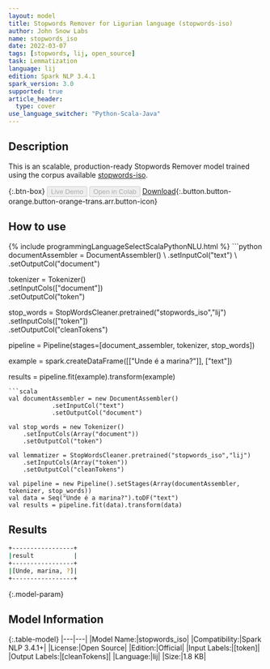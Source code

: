 ```yaml
---
layout: model
title: Stopwords Remover for Ligurian language (stopwords-iso)
author: John Snow Labs
name: stopwords_iso
date: 2022-03-07
tags: [stopwords, lij, open_source]
task: Lemmatization
language: lij
edition: Spark NLP 3.4.1
spark_version: 3.0
supported: true
article_header:
  type: cover
use_language_switcher: "Python-Scala-Java"
---
```


## Description

This is an scalable, production-ready Stopwords Remover model trained using the corpus available [stopwords-iso](https://github.com/stopwords-iso/).

{:.btn-box}
<button class="button button-orange" disabled>Live Demo</button>
<button class="button button-orange" disabled>Open in Colab</button>
[Download](https://s3.amazonaws.com/auxdata.johnsnowlabs.com/public/models/stopwords_iso_lij_3.4.1_3.0_1646653713114.zip){:.button.button-orange.button-orange-trans.arr.button-icon}

## How to use



<div class="tabs-box" markdown="1">
{% include programmingLanguageSelectScalaPythonNLU.html %}
```python
documentAssembler = DocumentAssembler() \
    .setInputCol("text") \
    .setOutputCol("document")

tokenizer = Tokenizer() \
    .setInputCols(["document"]) \
    .setOutputCol("token")

stop_words = StopWordsCleaner.pretrained("stopwords_iso","lij") \
    .setInputCols(["token"]) \
    .setOutputCol("cleanTokens")

pipeline = Pipeline(stages=[document_assembler, tokenizer, stop_words]) 

example = spark.createDataFrame([["Unde é a marina?"]], ["text"]) 

results = pipeline.fit(example).transform(example)
```
```scala
val documentAssembler = new DocumentAssembler() 
            .setInputCol("text") 
            .setOutputCol("document")

val stop_words = new Tokenizer() 
    .setInputCols(Array("document"))
    .setOutputCol("token")

val lemmatizer = StopWordsCleaner.pretrained("stopwords_iso","lij") 
    .setInputCols(Array("token")) 
    .setOutputCol("cleanTokens")

val pipeline = new Pipeline().setStages(Array(documentAssembler, tokenizer, stop_words))
val data = Seq("Unde é a marina?").toDF("text")
val results = pipeline.fit(data).transform(data)
```
</div>

## Results

```bash
+-----------------+
|result           |
+-----------------+
|[Unde, marina, ?]|
+-----------------+

```

{:.model-param}
## Model Information

{:.table-model}
|---|---|
|Model Name:|stopwords_iso|
|Compatibility:|Spark NLP 3.4.1+|
|License:|Open Source|
|Edition:|Official|
|Input Labels:|[token]|
|Output Labels:|[cleanTokens]|
|Language:|lij|
|Size:|1.8 KB|